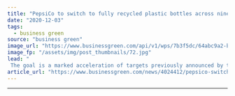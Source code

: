 ```yaml
---
title: "PepsiCo to switch to fully recycled plastic bottles across nine European nations"
date: "2020-12-03"
tags: 
  - business green
source: "business green"
image_url: "https://www.businessgreen.com/api/v1/wps/7b3f5dc/64abc9a2-bdb5-4aa3-b58b-98c7ae86b8c3/8/PepsiCo-185x114.jpg"
image_fp: "/assets/img/post_thumbnails/72.jpg"
lead: "
 The goal is a marked acceleration of targets previously announced by the firm, reflecting technological innovations and market development in the use of recycled plastics ..."
article_url: "https://www.businessgreen.com/news/4024412/pepsico-switch-recycled-plastic-bottles-european-nations"
---
```


---
